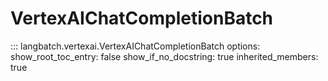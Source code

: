 # VertexAIChatCompletionBatch

::: langbatch.vertexai.VertexAIChatCompletionBatch
    options:
        show_root_toc_entry: false
        show_if_no_docstring: true
        inherited_members: true
